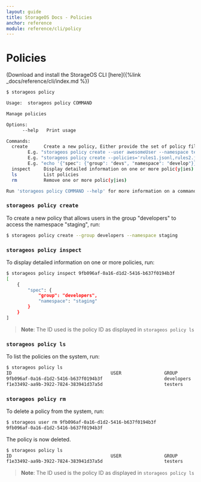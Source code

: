```yaml
---
layout: guide
title: StorageOS Docs - Policies
anchor: reference
module: reference/cli/policy
---
```


# Policies

(Download and install the StorageOS CLI [here]({%link _docs/reference/cli/index.md %})

```bash
$ storageos policy 

Usage:	storageos policy COMMAND

Manage policies

Options:
      --help   Print usage

Commands:
  create      Create a new policy, Either provide the set of policy files, set with options or write to stdin.
		E.g. "storageos policy create --user awesomeUser --namespace testing"
		E.g. "storageos policy create --policies='rules1.jsonl,rules2.jsonl'"
		E.g. "echo '{"spec": {"group": "devs", "namespace": "develop"}}' | storageos policy create --stdin"
  inspect     Display detailed information on one or more polic(y|ies)
  ls          List policies
  rm          Remove one or more polic(y|ies)

Run 'storageos policy COMMAND --help' for more information on a command.
```

### `storageos policy create`
To create a new policy that allows users in the group "developers" to access the namespace "staging", run:

```bash
$ storageos policy create --group developers --namespace staging
```

### `storageos policy inspect`
To display detailed information on one or more policies, run:

```bash
$ storageos policy inspect 9fb096af-0a16-d1d2-5416-b637f0194b3f
[
    {
        "spec": {
            "group": "developers",
            "namespace": "staging"
        }
    }
]
```
>**Note**: The ID used is the policy ID as displayed in `storageos policy ls`

### `storageos policy ls`
To list the policies on the system, run:

```bash
$ storageos policy ls
ID                                     USER                GROUP               NAMESPACE
9fb096af-0a16-d1d2-5416-b637f0194b3f                       developers          staging
f1e33492-aa9b-3922-7824-383941d37a5d                       testers             staging
```

### `storageos policy rm`
To delete a policy from the system, run:

```bash
$ storageos user rm 9fb096af-0a16-d1d2-5416-b637f0194b3f
9fb096af-0a16-d1d2-5416-b637f0194b3f
```

The policy is now deleted.

```bash
$ storageos policy ls
ID                                     USER                GROUP               NAMESPACE
f1e33492-aa9b-3922-7824-383941d37a5d                       testers             staging
```

>**Note**: The ID used is the policy ID as displayed in `storageos policy ls`
